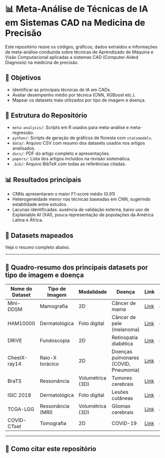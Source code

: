 # 📊 Meta-Análise de Técnicas de IA em Sistemas CAD na Medicina de Precisão

Este repositório reúne os códigos, gráficos, dados extraídos e informações da meta-análise conduzida sobre técnicas de Aprendizado de Máquina e Visão Computacional aplicadas a sistemas CAD (Computer-Aided Diagnosis) na medicina de precisão.

## 📌 Objetivos

- Identificar as principais técnicas de IA em CADs.
- Avaliar desempenho médio por técnica (CNN, XGBoost etc.).
- Mapear os datasets mais utilizados por tipo de imagem e doença.

## 📂 Estrutura do Repositório

- `meta-analysis/`: Scripts em R usados para meta-análise e meta-regressão.
- `python/`: Scripts de geração de gráficos de floresta com `statsmodels`.
- `data/`: Arquivo CSV com resumo dos datasets usados nos artigos analisados.
- `docs/`: PDF do artigo completo e apresentações.
- `papers/`: Lista dos artigos incluídos na revisão sistemática.
- `.bib/`: Arquivo BibTeX com todas as referências citadas.

## 📊 Resultados principais

- CNNs apresentaram o maior F1-score médio (0.91)
- Heterogeneidade menor nas técnicas baseadas em CNN, sugerindo estabilidade entre estudos.
- Lacunas identificadas: ausência de validação externa, baixo uso de Explainable AI (XAI), pouca representação de populações da América Latina e África.

## 📁 Datasets mapeados

Veja o resumo completo abaixo.

---

## 📄 Quadro-resumo dos principais datasets por tipo de imagem e doença

| Nome do Dataset        | Tipo de Imagem    | Modalidade         | Doença                      | Link                         | Acessível? |
|------------------------|-------------------|---------------------|-----------------------------|------------------------------|------------|
| Mini-DDSM              | Mamografia        | 2D                  | Câncer de mama              | [Link](https://wiki.cancerimagingarchive.net/display/Public/Mini-DDSM) | ✅         |
| HAM10000               | Dermatológica     | Foto digital        | Câncer de pele (melanoma)   | [Link](https://www.kaggle.com/datasets/kmader/skin-cancer-mnist-ham10000) | ✅         |
| DRIVE                  | Fundoscopia       | 2D                  | Retinopatia diabética       | [Link](https://drive.grand-challenge.org/) | ✅         |
| ChestX-ray14           | Raio-X torácico   | 2D                  | Doenças pulmonares (COVID, Pneumonia) | [Link](https://www.kaggle.com/datasets/nih-chest-xrays/data) | ✅         |
| BraTS                  | Ressonância       | Volumétrica (3D)    | Tumores cerebrais           | [Link](https://www.med.upenn.edu/cbica/brats2020/data.html) | ✅         |
| ISIC 2018              | Dermatológica     | Foto digital        | Lesões cutâneas             | [Link](https://challenge.isic-archive.com/) | ✅         |
| TCGA-LGG               | Ressonância (MRI) | Volumétrica (3D)    | Gliomas cerebrais           | [Link](https://www.cancer.gov/ccg/research/genome-sequencing/tcga) | ✅         |
| COVID-CTset            | Tomografia        | 2D                  | COVID-19                    | [Link](https://github.com/UCSD-AI4H/COVID-CT) | ✅         |

---

## 📘 Como citar este repositório

